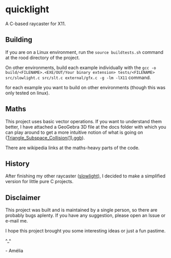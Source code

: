 # quicklight
A C-based raycaster for X11.

## Building

If you are on a Linux environment, run the `source buildtests.sh` command at the rood directory of the project.

On other environments, build each example individually with the `gcc -o build/<FILENAME>.<EXE/OUT/Your binary extension> tests/<FILENAME> src/slowlight.c src/slt.c external/gfx.c -g -lm -lX11` command.

for each example you want to build on other environments (though this was only tested on linux).

## Maths
This project uses basic vector operations. If you want to understand them better, I have attached a GeoGebra 3D file at the docs folder with which you can play around to get a more intuitive notion of what is going on ([Triangle_Subspace_Collision(1).ggb](./docs/Triangle_Subspace_Collision(1).ggb)).

There are wikipedia links at the maths-heavy parts of the code.

## History
After finishing my other raycaster ([slowlight](https://github.com/m3101/slowlight)), I decided to make a simplified version for little pure C projects.

## Disclaimer
This project was built and is maintained by a single person, so there are probably bugs aplenty. If you have any suggestion, please open an Issue or e-mail me.

I hope this project brought you some interesting ideas or just a fun pastime.

^_^

\- Amélia
